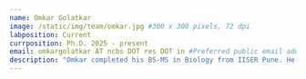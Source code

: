 ```yaml
---
name: Omkar Golatkar
image: /static/img/team/omkar.jpg #300 x 300 pixels, 72 dpi
labposition: Current
currposition: Ph.D. 2025 - present
email: omkargolatkar AT ncbs DOT res DOT in #Preferred public email address
description: "Omkar completed his BS-MS in Biology from IISER Pune. He is currently working on integrative modeling of cardiac desmosome. He is enthusiastic about molecular visualization."
---
```

